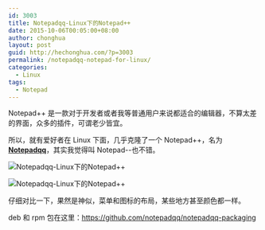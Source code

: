 ```yaml
---
id: 3003
title: Notepadqq-Linux下的Notepad++
date: 2015-10-06T00:05:00+08:00
author: chonghua
layout: post
guid: http://hechonghua.com/?p=3003
permalink: /notepadqq-notepad-for-linux/
categories:
  - Linux
tags:
  - Notepad
---
```

Notepad++ 是一款对于开发者或者我等普通用户来说都适合的编辑器，不算太差的界面，众多的插件，可谓老少皆宜。

<!--more-->

所以，就有爱好者在 Linux 下面，几乎克隆了一个 Notepad++，名为 **<a href="https://github.com/notepadqq/notepadqq" target="_blank">Notepadqq</a>**，其实我觉得叫 Notepad--也不错。

![Notepadqq-Linux下的Notepad++](http://chonghua-1251666171.cos.ap-shanghai.myqcloud.com/notepadqq.png) 

![Notepadqq-Linux下的Notepad++](http://chonghua-1251666171.cos.ap-shanghai.myqcloud.com/notepadpp.png) 

仔细对比一下，果然是神似，菜单和图标的布局，某些地方甚至颜色都一样。

deb 和 rpm 包在这里：<a title="https://github.com/notepadqq/notepadqq-packaging" href="https://github.com/notepadqq/notepadqq-packaging" target="_blank">https://github.com/notepadqq/notepadqq-packaging</a>